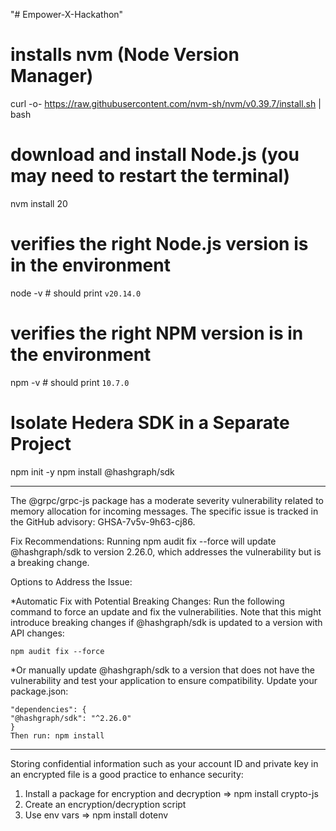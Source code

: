 "# Empower-X-Hackathon" 

# installs nvm (Node Version Manager)
curl -o- https://raw.githubusercontent.com/nvm-sh/nvm/v0.39.7/install.sh | bash

# download and install Node.js (you may need to restart the terminal)
nvm install 20

# verifies the right Node.js version is in the environment
node -v # should print `v20.14.0`

# verifies the right NPM version is in the environment
npm -v # should print `10.7.0`

# Isolate Hedera SDK in a Separate Project
npm init -y
npm install @hashgraph/sdk

-------------------------

The @grpc/grpc-js package has a moderate severity vulnerability related to memory allocation for incoming messages.
The specific issue is tracked in the GitHub advisory: GHSA-7v5v-9h63-cj86.

Fix Recommendations:
    Running npm audit fix --force will update @hashgraph/sdk to version 2.26.0, which addresses the vulnerability but is a breaking change.

Options to Address the Issue:

*Automatic Fix with Potential Breaking Changes: Run the following command to force an update and fix the vulnerabilities. Note that this might introduce breaking changes if @hashgraph/sdk is updated to a version with API changes:

    npm audit fix --force


*Or manually update @hashgraph/sdk to a version that does not have the vulnerability and test your application to ensure compatibility.
Update your package.json:

    "dependencies": {
    "@hashgraph/sdk": "^2.26.0"
    }
    Then run: npm install

-------------------

Storing confidential information such as your account ID and private key in an encrypted file is a good practice to enhance security:

1.    Install a package for encryption and decryption => npm install crypto-js
2.    Create an encryption/decryption script 
3.    Use env vars => npm install dotenv
